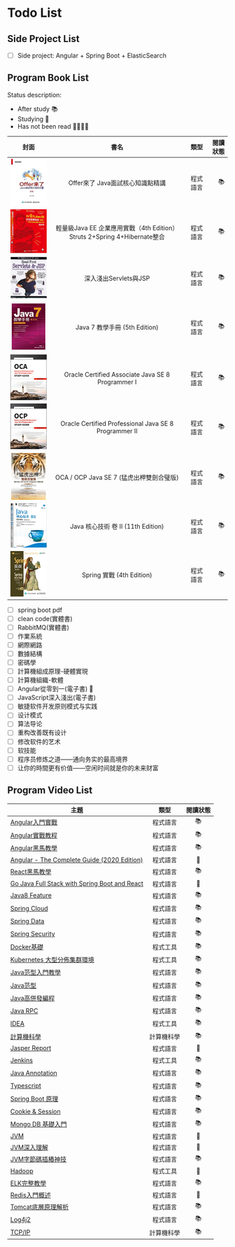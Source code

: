 # Todo List
## Side Project List
- [ ] Side project: Angular + Spring Boot + ElasticSearch


## Program Book List
Status description:
- After study 📚
- Studying 📖
- Has not been read 📕📙📗📘

封面 | 書名 | 類型  | 閱讀狀態 |
-----|:-----:|-----:|-----:|
![Offer來了](https://raw.githubusercontent.com/kyocoolcool/blog/master/static/images/cover/offer-comming.jpg)  |  Offer來了 Java面試核心知識點精講  |  程式語言  |  📚  |
![Java EE 企業應用實戰](https://raw.githubusercontent.com/kyocoolcool/blog/master/static/images/cover/crazy-javaee.jpg)  |  輕量級Java EE 企業應用實戰（4th Edition）Struts 2+Spring 4+Hibernate整合  |  程式語言  |  📚  |
![深入淺出Servlets與JSP](https://raw.githubusercontent.com/kyocoolcool/blog/master/static/images/cover/servlet-jsp.jpg)  |  深入淺出Servlets與JSP  |  程式語言  |  📚 |
![Java 7](https://raw.githubusercontent.com/kyocoolcool/blog/master/static/images/cover/java7.jpg)  |  Java 7 教學手冊 (5th Edition)  |  程式語言  |  📚  |
![OCAJP](https://raw.githubusercontent.com/kyocoolcool/blog/master/static/images/cover/OCAJP.jpg)  |  Oracle Certified Associate Java SE 8 Programmer I  |  程式語言  |  📚  |
![OCPJP](https://raw.githubusercontent.com/kyocoolcool/blog/master/static/images/cover/OCPJP.jpg)  |  Oracle Certified Professional Java SE 8 Programmer II  |  程式語言  |  📚  |
![OCA / OCP Java SE 7](https://raw.githubusercontent.com/kyocoolcool/blog/master/static/images/cover/Java7-tiger.jpg)  |  OCA / OCP Java SE 7 (猛虎出柙雙劍合璧版)  |  程式語言  |  📚  |
![Core Java](https://raw.githubusercontent.com/kyocoolcool/blog/master/static/images/cover/java-core-II.jpg)  |  Java 核心技術 卷 II (11th Edition)  |  程式語言  |  📚  |
![Spring In Action](https://raw.githubusercontent.com/kyocoolcool/blog/master/static/images/cover/spring-action.jpg)  |  Spring 實戰 (4th Edition)  |  程式語言  |  📚  |


- [ ] spring boot pdf
- [ ] clean code(實體書)
- [ ] RabbitMQ(實體書)
- [ ] 作業系統
- [ ] 網際網路
- [ ] 數據結構
- [ ] 密碼學
- [ ] 計算機組成原理-硬體實現
- [ ] 計算機組織-軟體
- [ ] Angular從零到一(電子書) 📖
- [ ] JavaScript深入淺出(電子書)
- [ ] 敏捷软件开发原则模式与实践
- [ ] 设计模式
- [ ] 算法导论
- [ ] 重构改善既有设计
- [ ] 修改软件的艺术
- [ ] 软技能
- [ ] 程序员修炼之道——通向务实的最高境界
- [ ] 让你的時間更有价值——空闲时间就是你的未来财富

## Program Video List
主題 | 類型 | 閱讀狀態 |
-----|:-----:|:-----:|
[Angular入門實戰](https://www.bilibili.com/video/BV1bt411e71b)  |  程式語言  |  📚  |
[Angular實戰教程](https://www.bilibili.com/video/BV1i741157Fj)  |  程式語言  |  📚  |
[Angular黑馬教學](https://www.bilibili.com/video/BV1Wx411R7qt)  |  程式語言  |  📚  |
[Angular - The Complete Guide (2020 Edition)](https://www.udemy.com/course/the-complete-guide-to-angular-2)  |  程式語言  |  📖  |
[React黑馬教學](https://www.bilibili.com/video/BV11t411S7iG)  |  程式語言  |  📚  |
[Go Java Full Stack with Spring Boot and React](https://www.udemy.com/course/full-stack-application-with-spring-boot-and-react)  |  程式語言  |  📖  |
[Java8 Feature](https://www.bilibili.com/video/BV1xb411w7jM)  |  程式語言  |  📚  |
[Spring Cloud](https://www.bilibili.com/video/BV1ZW411G7Tf)  |  程式語言  |  📚  |
[Spring Data](https://www.bilibili.com/video/BV1tt411k7r6)  |  程式語言  |  📚  |
[Spring Security](https://www.bilibili.com/video/BV1f4411t7hn)  |  程式語言  |  📚  |
[Docker基礎](https://www.bilibili.com/video/BV1Vs411E7AR)  |  程式工具  |  📚  |
[Kubernetes 大型分佈集群環境](https://www.bilibili.com/video/BV1Fx41197hp)  |  程式工具  |  📚  |
[Java范型入門教學](https://www.bilibili.com/video/BV1sb411W7PJ)  |  程式語言  |  📚  |
[Java范型](https://www.bilibili.com/video/BV12s411u7tg)  |  程式語言  |  📚  |
[Java高併發編程](https://www.bilibili.com/video/BV1Jx411a7Dp)  |  程式語言  |  📚  |
[Java RPC](https://www.bilibili.com/video/BV1RE411s7FY)  |  程式語言  |  📚  |
[IDEA](https://www.bilibili.com/video/BV1DE411r7r1?from=search&seid=2572489772905505283)  |  程式工具  |  📚  |
[計算機科學](https://www.bilibili.com/video/BV1EW411u7th)  |  計算機科學  |  📚  |
[Jasper Report](https://www.bilibili.com/video/BV1ob411x7Nt)  |  程式語言  |  📖  |
[Jenkins](https://www.bilibili.com/video/BV1Qt411Q75n)  |  程式工具  |  📚  |
[Java Annotation](https://www.bilibili.com/video/BV1Ut411v7Px)  |  程式語言  |  📚  |
[Typescript](https://www.bilibili.com/video/BV1qV41167VD?from=search&seid=10898337554542039678)  |  程式語言  |  📚  |
[Spring Boot 原理](https://www.bilibili.com/video/BV1mJ411m7N3)  |  程式語言  |  📚  |
[Cookie & Session](https://www.bilibili.com/video/BV1s4411z7zq)  |  程式語言  |  📚  |
[Mongo DB 基礎入門](https://www.bilibili.com/video/BV1WW411N73E)  |  程式語言  |  📚  |
[JVM](https://www.bilibili.com/video/BV1BW411R7QK)  |  程式語言  |  📖  |
[JVM深入理解](https://www.bilibili.com/video/BV1BW411R7QK)  |  程式語言  |  📖  |
[JVM字節碼插樁神技](https://www.bilibili.com/video/BV1NC4y1a7P2)  |  程式語言  |  📚  |
[Hadoop](https://www.bilibili.com/video/BV1cW411r7c5)  |  程式工具  |  📖  |
[ELK完整教學](https://www.bilibili.com/video/BV17a4y1x7zq)  |  程式語言  |  📚  |
[Redis入門概述](https://www.bilibili.com/video/BV1eb41147Rg)  |  程式語言  |  📖  |
[Tomcat底層原理解析](https://youtu.be/4aervc_ai9o)  |  程式語言  |  📚  |
[Log4j2](https://www.bilibili.com/video/BV11J411d7Gp)  |  程式語言  |  📚  |
[TCP/IP](https://www.bilibili.com/video/BV197411t7sv)  |  計算機科學  |  📚  |
